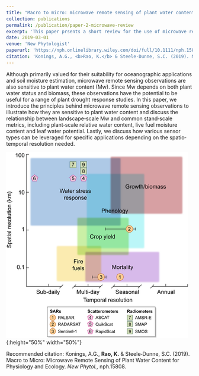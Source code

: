 ```yaml
---
title: "Macro to micro: microwave remote sensing of plant water content for physiology and ecology"
collection: publications
permalink: /publication/paper-2-microwave-review
excerpt: 'This paper prsents a short review for the use of microwave remote sensing of plant water.'
date: 2019-03-01
venue: 'New Phytologist'
paperurl: 'https://nph.onlinelibrary.wiley.com/doi/full/10.1111/nph.15808'
citation: 'Konings, A.G., <b>Rao, K.</b> & Steele‐Dunne, S.C. (2019). Macro to Micro: Microwave Remote Sensing of Plant Water Content for Physiology and Ecology. <i>New Phytol.,</i> nph.15808.'
---
```


Although primarily valued for their suitability for oceanographic applications and soil moisture estimation, microwave remote sensing observations are also sensitive to plant water content (Mw). Since Mw depends on both plant water status and biomass, these observations have the potential to be useful for a range of plant drought response studies. In this paper, we introduce the principles behind microwave remote sensing observations to illustrate how they are sensitive to plant water content and discuss the relationship between landscape‐scale Mw and common stand‐scale metrics, including plant‐scale relative water content, live fuel moisture content and leaf water potential. Lastly, we discuss how various sensor types can be leveraged for specific applications depending on the spatio‐temporal resolution needed.

![](/images/macrotomicro.png){:height="50%" width="50%"}

Recommended citation: Konings, A.G., <b>Rao, K.</b> & Steele‐Dunne, S.C. (2019). Macro to Micro: Microwave Remote Sensing of Plant Water Content for Physiology and Ecology. <i>New Phytol.,</i> nph.15808.
